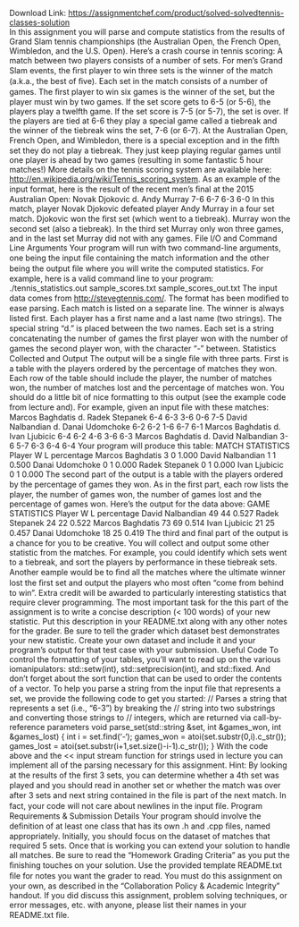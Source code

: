 Download Link: https://assignmentchef.com/product/solved-solvedtennis-classes-solution
<br>
In this assignment you will parse and compute statistics from the results of Grand Slam tennis championships (the Australian Open, the French Open, Wimbledon, and the U.S. Open). Here’s a crash course in tennis scoring: A match between two players consists of a number of sets. For men’s Grand Slam events, the ﬁrst player to win three sets is the winner of the match (a.k.a., the best of ﬁve). Each set in the match consists of a number of games. The ﬁrst player to win six games is the winner of the set, but the player must win by two games. If the set score gets to 6-5 (or 5-6), the players play a twelfth game. If the set score is 7-5 (or 5-7), the set is over. If the players are tied at 6-6 they play a special game called a tiebreak and the winner of the tiebreak wins the set, 7-6 (or 6-7). At the Australian Open, French Open, and Wimbledon, there is a special exception and in the ﬁfth set they do not play a tiebreak. They just keep playing regular games until one player is ahead by two games (resulting in some fantastic 5 hour matches!) More details on the tennis scoring system are available here: http://en.wikipedia.org/wiki/Tennis_scoring_system. As an example of the input format, here is the result of the recent men’s ﬁnal at the 2015 Australian Open: Novak Djokovic d. Andy Murray 7-6 6-7 6-3 6-0 In this match, player Novak Djokovic defeated player Andy Murray in a four set match. Djokovic won the ﬁrst set (which went to a tiebreak). Murray won the second set (also a tiebreak). In the third set Murray only won three games, and in the last set Murray did not with any games. File I/O and Command Line Arguments Your program will run with two command-line arguments, one being the input ﬁle containing the match information and the other being the output ﬁle where you will write the computed statistics. For example, here is a valid command line to your program: ./tennis_statistics.out sample_scores.txt sample_scores_out.txt The input data comes from http://stevegtennis.com/. The format has been modiﬁed to ease parsing. Each match is listed on a separate line. The winner is always listed ﬁrst. Each player has a ﬁrst name and a last name (two strings). The special string “d.” is placed between the two names. Each set is a string concatenating the number of games the ﬁrst player won with the number of games the second player won, with the character “-” between. Statistics Collected and Output The output will be a single ﬁle with three parts. First is a table with the players ordered by the percentage of matches they won. Each row of the table should include the player, the number of matches won, the number of matches lost and the percentage of matches won. You should do a little bit of nice formatting to this output (see the example code from lecture and). For example, given an input ﬁle with these matches: Marcos Baghdatis d. Radek Stepanek 6-4 6-3 3-6 0-6 7-5 David Nalbandian d. Danai Udomchoke 6-2 6-2 1-6 6-7 6-1 Marcos Baghdatis d. Ivan Ljubicic 6-4 6-2 4-6 3-6 6-3 Marcos Baghdatis d. David Nalbandian 3-6 5-7 6-3 6-4 6-4 Your program will produce this table: MATCH STATISTICS Player W L percentage Marcos Baghdatis 3 0 1.000 David Nalbandian 1 1 0.500 Danai Udomchoke 0 1 0.000 Radek Stepanek 0 1 0.000 Ivan Ljubicic 0 1 0.000 The second part of the output is a table with the players ordered by the percentage of games they won. As in the ﬁrst part, each row lists the player, the number of games won, the number of games lost and the percentage of games won. Here’s the output for the data above: GAME STATISTICS Player W L percentage David Nalbandian 49 44 0.527 Radek Stepanek 24 22 0.522 Marcos Baghdatis 73 69 0.514 Ivan Ljubicic 21 25 0.457 Danai Udomchoke 18 25 0.419 The third and ﬁnal part of the output is a chance for you to be creative. You will collect and output some other statistic from the matches. For example, you could identify which sets went to a tiebreak, and sort the players by performance in these tiebreak sets. Another eample would be to ﬁnd all the matches where the ultimate winner lost the ﬁrst set and output the players who most often “come from behind to win”. Extra credit will be awarded to particularly interesting statistics that require clever programming. The most important task for the this part of the assignment is to write a concise description (&lt; 100 words) of your new statistic. Put this description in your README.txt along with any other notes for the grader. Be sure to tell the grader which dataset best demonstrates your new statistic. Create your own dataset and include it and your program’s output for that test case with your submission. Useful Code To control the formatting of your tables, you’ll want to read up on the various iomanipulators: std::setw(int), std::setprecision(int), and std::fixed. And don’t forget about the sort function that can be used to order the contents of a vector. To help you parse a string from the input ﬁle that represents a set, we provide the following code to get you started: // Parses a string that represents a set (i.e., “6-3”) by breaking the // string into two substrings and converting those strings to // integers, which are returned via call-by-reference parameters void parse_set(std::string &amp;set, int &amp;games_won, int &amp;games_lost) { int i = set.find(‘-‘); games_won = atoi(set.substr(0,i).c_str()); games_lost = atoi(set.substr(i+1,set.size()-i-1).c_str()); } With the code above and the &lt;&lt; input stream function for strings used in lecture you can implement all of the parsing necessary for this assignment. Hint: By looking at the results of the ﬁrst 3 sets, you can determine whether a 4th set was played and you should read in another set or whether the match was over after 3 sets and next string contained in the ﬁle is part of the next match. In fact, your code will not care about newlines in the input ﬁle. Program Requirements &amp; Submission Details Your program should involve the deﬁnition of at least one class that has its own .h and .cpp ﬁles, named appropriately. Initially, you should focus on the dataset of matches that required 5 sets. Once that is working you can extend your solution to handle all matches. Be sure to read the “Homework Grading Criteria” as you put the ﬁnishing touches on your solution. Use the provided template README.txt ﬁle for notes you want the grader to read. You must do this assignment on your own, as described in the “Collaboration Policy &amp; Academic Integrity” handout. If you did discuss this assignment, problem solving techniques, or error messages, etc. with anyone, please list their names in your README.txt ﬁle.